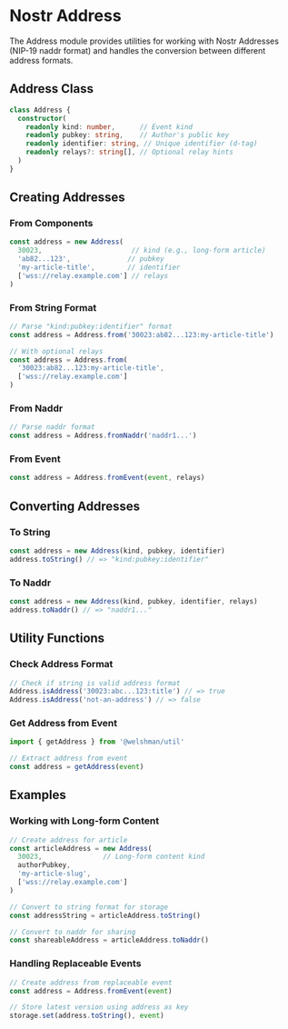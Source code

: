 # Nostr Address

The Address module provides utilities for working with Nostr Addresses (NIP-19 naddr format) and handles the conversion between different address formats.

## Address Class

```typescript
class Address {
  constructor(
    readonly kind: number,      // Event kind
    readonly pubkey: string,    // Author's public key
    readonly identifier: string, // Unique identifier (d-tag)
    readonly relays?: string[], // Optional relay hints
  )
}
```

## Creating Addresses

### From Components
```typescript
const address = new Address(
  30023,                      // kind (e.g., long-form article)
  'ab82...123',              // pubkey
  'my-article-title',        // identifier
  ['wss://relay.example.com'] // relays
)
```

### From String Format
```typescript
// Parse "kind:pubkey:identifier" format
const address = Address.from('30023:ab82...123:my-article-title')

// With optional relays
const address = Address.from(
  '30023:ab82...123:my-article-title',
  ['wss://relay.example.com']
)
```

### From Naddr
```typescript
// Parse naddr format
const address = Address.fromNaddr('naddr1...')
```

### From Event
```typescript
const address = Address.fromEvent(event, relays)
```

## Converting Addresses

### To String
```typescript
const address = new Address(kind, pubkey, identifier)
address.toString() // => "kind:pubkey:identifier"
```

### To Naddr
```typescript
const address = new Address(kind, pubkey, identifier, relays)
address.toNaddr() // => "naddr1..."
```

## Utility Functions

### Check Address Format
```typescript
// Check if string is valid address format
Address.isAddress('30023:abc...123:title') // => true
Address.isAddress('not-an-address') // => false
```

### Get Address from Event
```typescript
import { getAddress } from '@welshman/util'

// Extract address from event
const address = getAddress(event)
```

## Examples

### Working with Long-form Content
```typescript
// Create address for article
const articleAddress = new Address(
  30023,               // Long-form content kind
  authorPubkey,
  'my-article-slug',
  ['wss://relay.example.com']
)

// Convert to string format for storage
const addressString = articleAddress.toString()

// Convert to naddr for sharing
const shareableAddress = articleAddress.toNaddr()
```

### Handling Replaceable Events
```typescript
// Create address from replaceable event
const address = Address.fromEvent(event)

// Store latest version using address as key
storage.set(address.toString(), event)
```

